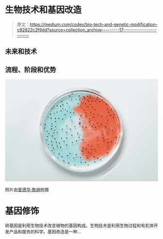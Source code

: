 # 生物技术和基因改造

> 原文：<https://medium.com/codex/bio-tech-and-genetic-modification-c82822c2f9dd?source=collection_archive---------17----------------------->

## 未来和技术

## 流程、阶段和优势

![](img/b5f316a0d99511f681f8689bc2ed9d7e.png)

照片由[爱德华·詹纳](https://www.pexels.com/photo/glass-blur-bubble-health-4033022/)拍摄

# 基因修饰

转基因是利用生物技术改变植物的基因构成。生物技术是利用生物过程和有机体开发产品和服务的科学。基因改造是一种…